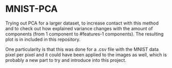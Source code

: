 # MNIST-PCA
Trying out PCA for a larger dataset, to increase contact with this method and to check out how explained variance changes with the amount of components (from 1 component to #features-1 components). The resulting plot is in included in this repository.


One particularity is that this was done for a .csv file with the MNIST data pixel per pixel and it could have been applied to the images as well, which is probably a new part to try and introduce into this project.